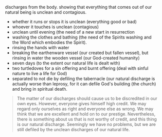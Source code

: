 discharges from the body. showing that everything that comes out of our
natural being is unclean and contagious.

- whether it runs or stops it is unclean (everything good or bad)
- whoever it touches is unclean (contagious)
- unclean until evening (the need of a new start in resurrection
- washing the clothes and bathing (the need of the Spirits washing and the Word which embodies the Spirit).
- rinsing the hands with water
- breaking the earthenware vessel (our created but fallen vessel), but rinsing in water the wooden vessel (our God-created humanity)
- seven days (to the extent our natural life is dealt with)
- two turtledoves for a sin offering and burnt offering (deal with sinful nature to live a life for God)
- separated to not die by defiling the tabernacle (our natural discharge is actually worse than leprosy, for it can defile God's building (the church) and bring in spiritual death.


> The matter of our discharges should cause us to be discredited in our own eyes. However, everyone gives himself high credit. We may regard only ourselves as right and everyone else as wrong. We may think that we are excellent and hold on to our prestige. Nevertheless, there is something about us that is not worthy of credit, and this thing is our natural discharge. Seemingly we have no problems, but we are still defiled by the unclean discharges of our natural life.
